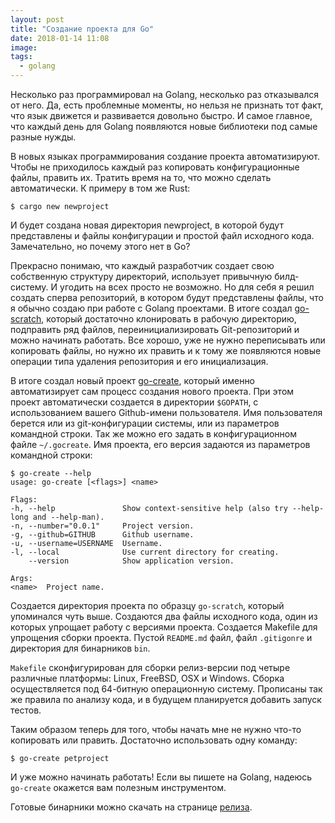 ```yaml
---
layout: post
title: "Создание проекта для Go"
date: 2018-01-14 11:08
image:
tags:
  - golang
---
```

Несколько раз программировал на Golang, несколько раз отказывался от него. Да, есть проблемные моменты, но нельзя не признать тот факт, что язык движется и развивается довольно быстро. И самое главное, что каждый день для Golang появляются новые библиотеки под самые разные нужды.

В новых языках программирования создание проекта автоматизируют. Чтобы не приходилось каждый раз копировать конфигурационные файлы, править их. Тратить время на то, что можно сделать автоматически. К примеру в том же Rust:

    $ cargo new newproject

И будет создана новая директория newproject, в которой будут представлены и файлы конфигурации и простой файл исходного кода. Замечательно, но почему этого нет в Go?

Прекрасно понимаю, что каждый разработчик создает свою собственную структуру директорий, использует привычную билд-систему. И угодить на всех просто не возможно. Но для себя я решил создать сперва репозиторий, в котором будут представлены файлы, что я обычно создаю при работе с Golang проектами. В итоге создал [go-scratch](https://github.com/Juev/go-scratch "go-scratch"), который достаточно клонировать в рабочую директорию, подправить ряд файлов, переинициализировать Git-репозиторий и можно начинать работать. Все хорошо, уже не нужно переписывать или копировать файлы, но нужно их править и к тому же появляются новые операции типа удаления репозитория и его инициализация.

В итоге создал новый проект [go-create](https://github.com/Juev/go-create "go-create"), который именно автоматизирует сам процесс создания нового проекта. При этом проект автоматически создается в директории `$GOPATH`, с использованием вашего Github-имени пользователя. Имя пользователя берется или из git-конфигурации системы, или из параметров командной строки. Так же можно его задать в конфигурационном файле `~/.gocreate`. Имя проекта, его версия задаются из параметров командной строки:

    $ go-create --help
    usage: go-create [<flags>] <name>

    Flags:
    -h, --help               Show context-sensitive help (also try --help-long and --help-man).
    -n, --number="0.0.1"     Project version.
    -g, --github=GITHUB      Github username.
    -u, --username=USERNAME  Username.
    -l, --local              Use current directory for creating.
        --version            Show application version.

    Args:
    <name>  Project name.

Создается директория проекта по образцу `go-scratch`, который упоминался чуть выше. Создаются два файлы исходного кода, один из которых упрощает работу с версиями проекта. Создается Makefile для упрощения сборки проекта. Пустой `README.md` файл, файл `.gitigonre` и директория для бинарников `bin`.

`Makefile` сконфигурирован для сборки релиз-версии под четыре различные платформы: Linux, FreeBSD, OSX и Windows. Сборка осуществляется под 64-битную операционную систему. Прописаны так же правила по анализу кода, и в будущем планируется добавить запуск тестов.

Таким образом теперь для того, чтобы начать мне не нужно что-то копировать или править. Достаточно использовать одну команду:

    $ go-create petproject

И уже можно начинать работать! Если вы пишете на Golang, надеюсь `go-create` окажется вам полезным инструментом.

Готовые бинарники можно скачать на странице [релиза](https://github.com/Juev/go-create/releases/latest "Latest release").
